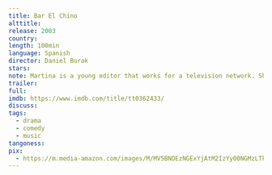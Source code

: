 ```yaml
---
title: Bar El Chino
alttitle:
release: 2003
country:
length: 100min
language: Spanish
director: Daniel Burak
stars:
note: Martina is a young editor that works for a television network. She is decided to make a documentary on the legendery Bar El Chino, a place where tango, friendship and love are highly valued
trailer:
full:
imdb: https://www.imdb.com/title/tt0362433/
discuss:
tags:
  - drama
  - comedy
  - music
tangoness:
pix:
  - https://m.media-amazon.com/images/M/MV5BNDEzNGExYjAtM2IzYy00NGMzLTkyMzgtZDg3NWUxYzBhMzdiL2ltYWdlXkEyXkFqcGdeQXVyNzEyODcwNTk@._V1_.jpg
---
```


